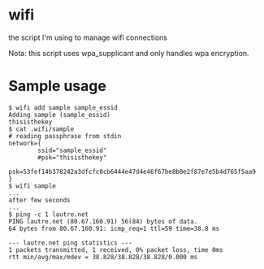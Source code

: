 wifi
====

the script I'm using to manage wifi connections

Nota: this script uses wpa_supplicant and only handles wpa encryption.

Sample usage
============

```no-highlight
$ wifi add sample sample_essid
Adding sample (sample_essid)
thisisthekey
$ cat .wifi/sample 
# reading passphrase from stdin
network={
        ssid="sample_essid"
        #psk="thisisthekey"
        psk=53fef14b378242a3dfcfc0cb6444e47d4e46f67be8b0e2f87e7e5b4d765f5aa9
}
$ wifi sample
...
after few seconds
...
$ ping -c 1 lautre.net
PING lautre.net (80.67.160.91) 56(84) bytes of data.
64 bytes from 80.67.160.91: icmp_req=1 ttl=59 time=38.8 ms

--- lautre.net ping statistics ---
1 packets transmitted, 1 received, 0% packet loss, time 0ms
rtt min/avg/max/mdev = 38.828/38.828/38.828/0.000 ms
```
